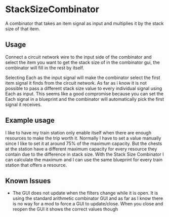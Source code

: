 # StackSizeCombinator

A combinator that takes an item signal as input and multiplies it by the stack size of that item.

## Usage

Connect a circuit network wire to the input side of the combinator and select the item you want to get the stack size of in the combinator gui, the combinator will fill in the rest by itself.

Selecting Each as the input signal will make the combinator select the first item signal it finds from the circuit network. As far as i know it is not possible to pass a different stack size value to every individual signal using Each as input. This seems like a good compromise because you can set the Each signal in a blueprint and the combinator will automatically pick the first signal it receives.

## Example usage

I like to have my train station only enable itself when there are enough resources to make the trip worth it. Normally I have to set a value manually since I like to set it at around 75% of the maximum capacity. But the chests at the station have a different maximum capacity for every resource they contain due to the difference in stack size. With the Stack Size Combinator I can calculate the maximum and I can use the same blueprint for every train station that offers a resource.

## Known Issues

- The GUI does not update when the filters change while it is open. It is using the standard arithmetic combinator GUI and as far as I know there is no way for a mod to force a GUI to update/close. When you close and reopen the GUI it shows the correct values though